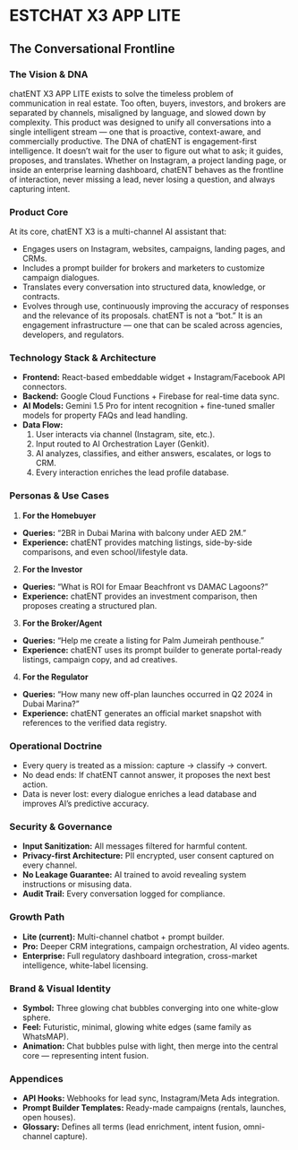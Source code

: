 # ESTCHAT X3 APP LITE 
## The Conversational Frontline

### The Vision & DNA
chatENT X3 APP LITE exists to solve the timeless problem of communication in real estate. Too often, buyers, investors, and brokers are separated by channels, misaligned by language, and slowed down by complexity. This product was designed to unify all conversations into a single intelligent stream — one that is proactive, context-aware, and commercially productive.
The DNA of chatENT is engagement-first intelligence. It doesn’t wait for the user to figure out what to ask; it guides, proposes, and translates. Whether on Instagram, a project landing page, or inside an enterprise learning dashboard, chatENT behaves as the frontline of interaction, never missing a lead, never losing a question, and always capturing intent.

### Product Core
At its core, chatENT X3 is a multi-channel AI assistant that:
* Engages users on Instagram, websites, campaigns, landing pages, and CRMs.
* Includes a prompt builder for brokers and marketers to customize campaign dialogues.
* Translates every conversation into structured data, knowledge, or contracts.
* Evolves through use, continuously improving the accuracy of responses and the relevance of its proposals.
chatENT is not a “bot.” It is an engagement infrastructure — one that can be scaled across agencies, developers, and regulators.

### Technology Stack & Architecture 
* **Frontend:** React-based embeddable widget + Instagram/Facebook API connectors.
* **Backend:** Google Cloud Functions + Firebase for real-time data sync.
* **AI Models:** Gemini 1.5 Pro for intent recognition + fine-tuned smaller models for property FAQs and lead handling.
* **Data Flow:**
    1. User interacts via channel (Instagram, site, etc.).
    2. Input routed to AI Orchestration Layer (Genkit).
    3. AI analyzes, classifies, and either answers, escalates, or logs to CRM.
    4. Every interaction enriches the lead profile database.

### Personas & Use Cases 
1. **For the Homebuyer**
* **Queries:** “2BR in Dubai Marina with balcony under AED 2M.”
* **Experience:** chatENT provides matching listings, side-by-side comparisons, and even school/lifestyle data.
2. **For the Investor**
* **Queries:** “What is ROI for Emaar Beachfront vs DAMAC Lagoons?”
* **Experience:** chatENT provides an investment comparison, then proposes creating a structured plan.
3. **For the Broker/Agent**
* **Queries:** “Help me create a listing for Palm Jumeirah penthouse.”
* **Experience:** chatENT uses its prompt builder to generate portal-ready listings, campaign copy, and ad creatives.
4. **For the Regulator**
* **Queries:** “How many new off-plan launches occurred in Q2 2024 in Dubai Marina?”
* **Experience:** chatENT generates an official market snapshot with references to the verified data registry.

### Operational Doctrine
* Every query is treated as a mission: capture → classify → convert.
* No dead ends: If chatENT cannot answer, it proposes the next best action.
* Data is never lost: every dialogue enriches a lead database and improves AI’s predictive accuracy.

### Security & Governance
* **Input Sanitization:** All messages filtered for harmful content.
* **Privacy-first Architecture:** PII encrypted, user consent captured on every channel.
* **No Leakage Guarantee:** AI trained to avoid revealing system instructions or misusing data.
* **Audit Trail:** Every conversation logged for compliance.

### Growth Path
* **Lite (current):** Multi-channel chatbot + prompt builder.
* **Pro:** Deeper CRM integrations, campaign orchestration, AI video agents.
* **Enterprise:** Full regulatory dashboard integration, cross-market intelligence, white-label licensing.

### Brand & Visual Identity
* **Symbol:** Three glowing chat bubbles converging into one white-glow sphere.
* **Feel:** Futuristic, minimal, glowing white edges (same family as WhatsMAP).
* **Animation:** Chat bubbles pulse with light, then merge into the central core — representing intent fusion.

### Appendices
* **API Hooks:** Webhooks for lead sync, Instagram/Meta Ads integration.
* **Prompt Builder Templates:** Ready-made campaigns (rentals, launches, open houses).
* **Glossary:** Defines all terms (lead enrichment, intent fusion, omni-channel capture).